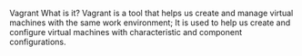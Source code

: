 Vagrant
What is it?
Vagrant is a tool that helps us create and manage virtual machines with the same work environment; It is used to help us create and configure virtual machines with characteristic and component configurations.